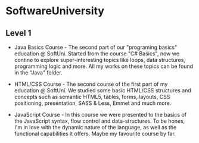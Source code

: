 # SoftwareUniversity

Level 1
-------
- Java Basics Course - The second part of our "programing basics" education @ SoftUni. Started from the course "C# Basics", now we contine to explore super-interesting topics like loops, data structures, programming logic and more. All my works on these topics can be found in the "Java" folder.

- HTML/CSS Course - The second course of the first part of my education @ SoftUni. We studied some basic HTML/CSS structures and concepts such as semantic HTML5, tables, forms, layouts, CSS positioning, presentation, SASS & Less, Emmet and much more.

- JavaScript Course - In this course we were presented to the basics of the JavaScript syntax, flow control and data-structures. To be hones, I'm in love with the dynamic nature of the language, as well as the functional capabilities it offers. Maybe my favourite course by far.
